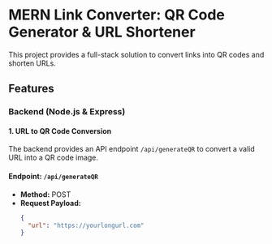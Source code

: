 # MERN Link Converter: QR Code Generator & URL Shortener

This project provides a full-stack solution to convert links into QR codes and shorten URLs.

## Features

### Backend (Node.js & Express)

#### 1. URL to QR Code Conversion

The backend provides an API endpoint `/api/generateQR` to convert a valid URL into a QR code image.

#### Endpoint: `/api/generateQR`
- **Method:** POST
- **Request Payload:**
  ```json
  {
    "url": "https://yourlongurl.com"
  }
